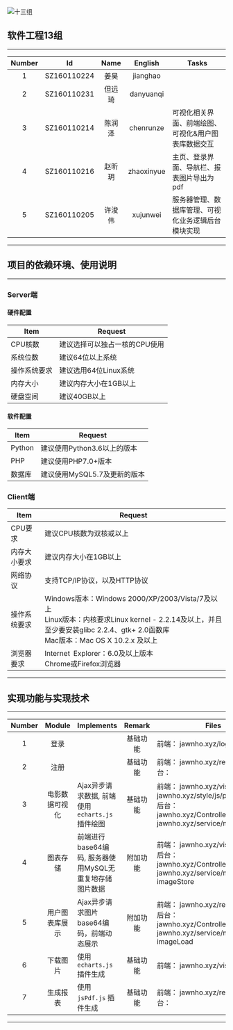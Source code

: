 ![十三组](https://timgsa.baidu.com/timg?image&quality=80&size=b9999_10000&sec=1540476601004&di=1836db18b117c2fada5324c06d62d2de&imgtype=0&src=http%3A%2F%2Fp8.qhimg.com%2Fdmsmty%2F350_200_%2Ft01b59f3c80d947c82d.jpg)  

## 软件工程13组
- - -
|Number| Id | Name | English | Tasks |
| :-: | :-: | :-: | :-: | - |
| 1 | SZ160110224 | 姜昊 | jianghao |  |
| 2 | SZ160110231 | 但远琦 | danyuanqi |  |
| 3 | SZ160110214 | 陈润泽 | chenrunze | 可视化相关界面、前端绘图、可视化&用户图表库数据交互 |
| 4 | SZ160110216 | 赵昕玥 | zhaoxinyue | 主页、登录界面、导航栏、报表图片导出为pdf |
| 5 | SZ160110205 | 许浚伟 | xujunwei | 服务器管理、数据库管理、可视化业务逻辑后台模块实现 |
- - -

## 项目的依赖环境、使用说明
- - -
### Server端
#### 硬件配置
|Item| Request |
| - | - |
| CPU核数 | 建议选择可以独占一核的CPU使用 |
| 系统位数 | 建议64位以上系统 |
| 操作系统要求 | 建议选用64位Linux系统 |
| 内存大小 | 建议内存大小在1GB以上 |
| 硬盘空间 | 建议40GB以上 |

#### 软件配置
|Item| Request |
| - | - |
| Python | 建议使用Python3.6以上的版本 |
| PHP | 建议使用PHP7.0+版本 |
| 数据库 | 建议使用MySQL5.7及更新的版本 |


### Client端

|Item| Request |
| - | - |
| CPU要求 | 建议CPU核数为双核或以上 |
| 内存大小要求 | 建议内存大小在1GB以上 |
| 网络协议 | 支持TCP/IP协议，以及HTTP协议 |
| 操作系统要求 | Windows版本：Windows 2000/XP/2003/Vista/7及以上 </br> Linux版本：内核要求Linux kernel - 2.2.14及以上，并且至少要安装glibc 2.2.4、gtk+ 2.0函数库 </br> Mac版本：Mac OS X 10.2.x 及以上
| 浏览器要求 | Internet Explorer：6.0及以上版本 </br> Chrome或Firefox浏览器 |
- - -

## 实现功能与实现技术
- - -
|Number| Module | Implements | Remark | Files
| :-: | :-: | - | :-: | - |
| 1 | 登录 |  | 基础功能 | 前端： jawnho.xyz/log.html 后台： | 
| 2 | 注册 |  | 基础功能 | 前端： jawnho.xyz/register.html 后台： |
| 3 | 电影数据可视化 | Ajax异步请求数据, 前端使用`echarts.js` 插件绘图 | 基础功能 | 前端： jawnho.xyz/vis*.html, jawnho.xyz/style/js/paint_charts.js </br>后台： jawnho.xyz/ControllerPost.php, jawnho.xyz/service/model.php |
| 4 | 图表存储 | 前端进行base64编码, 服务器使用MySQL无重复地存储图片数据 | 附加功能 | 前端： jawnho.xyz/vis*.html </br>后台： jawnho.xyz/ControllerPost.php, jawnho.xyz/service/model.php: imageStore |
| 5 | 用户图表库展示 | Ajax异步请求图片base64编码，前端动态展示 | 附加功能 | 前端： jawnho.xyz/report.html </br>后台： jawnho.xyz/ControllerGet.php, jawnho.xyz/service/model.php: imageLoad |
| 6 | 下载图片 | 使用 `echarts.js` 插件生成 | 基础功能 | 前端： jawnho.xyz/vis*.html |
| 7 | 生成报表 | 使用 `jsPdf.js` 插件生成 | 基础功能 | 前端： jawnho.xyz/report.html 后台： |
- - -
